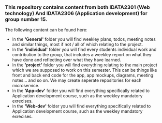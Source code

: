 ### This repository contains content from both IDATA2301 (Web technology) And IDATA2306 (Application development) for group number 15.
The following content can be found here:

- In the **'General'** folder you will find weekley plans, todos, meeting notes and similar things, most if not / all of which relating to the project.
- In the **'individual'** folder you will find every students individual work and contribution to the group, that includes a weekley report on what they have done and reflecting over what they have learned.
- In the **'project'** folder you will find everything relating to the main project which we are supposed to work on this semester. This can be things like front and back end code for the app, app mockups, diagrams, meeting notes... and so on. We may create seperate repositories for each microservice.
- In the **'App-dev'** folder you will find everything specifically related to Application development course, such as the weekley mandatory exrecises.
- In the **'Web-dev'** folder you will find everything specifically related to Application development course, such as the weekley mandatory exrecises.
